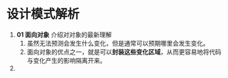 # 设计模式解析

1. **01 面向对象**  介绍对对象的最新理解
   1. 虽然无法预测会发生什么变化，但是通常可以预期哪里会发生变化。
   2. 面向对象的优点之一，就是可以**封装这些变化区域**，从而更容易地将代码与变化产生的影响隔离开来。
2. 

